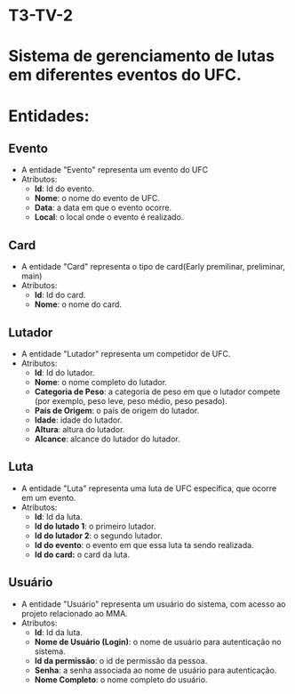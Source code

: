 # T3-TV-2
# Sistema de gerenciamento de lutas em diferentes eventos do UFC.

# Entidades:

## Evento
- A entidade "Evento" representa um evento do UFC
- Atributos:
  - **Id**: Id do evento.
  - **Nome**: o nome do evento de UFC.
  - **Data**: a data em que o evento ocorre.
  - **Local**: o local onde o evento é realizado.

## Card
- A entidade "Card" representa o tipo de card(Early premilinar, preliminar, main)
- Atributos:
  - **Id**: Id do card.
  - **Nome**: o nome do card.
  
## Lutador
- A entidade "Lutador" representa um competidor de UFC.
- Atributos:
  - **Id**: Id do lutador.
  - **Nome**: o nome completo do lutador.
  - **Categoria de Peso**: a categoria de peso em que o lutador compete (por exemplo, peso leve, peso médio, peso pesado).
  - **País de Origem**: o país de origem do lutador.
  - **Idade**: idade do lutador. 
  - **Altura**: altura do lutador. 
  - **Alcance**: alcance do lutador do lutador. 



## Luta
- A entidade "Luta" representa uma luta de UFC específica, que ocorre em um evento.
- Atributos:
  - **Id**: Id da luta.
  - **Id do lutado 1**: o primeiro lutador.
  - **Id do lutador 2**: o segundo lutador.
  - **Id do evento**: o evento em que essa luta ta sendo realizada.
  - **Id do card:** o card da luta.

## Usuário
- A entidade "Usuário" representa um usuário do sistema, com acesso ao projeto relacionado ao MMA.
- Atributos:
  - **Id**: Id da luta.
  - **Nome de Usuário (Login)**: o nome de usuário para autenticação no sistema.
  - **Id da permissão**: o id de permissão da pessoa.
  - **Senha**: a senha associada ao nome de usuário para autenticação.
  - **Nome Completo**: o nome completo do usuário.

